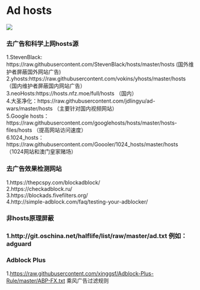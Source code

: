<h1>Ad hosts</h1>

<img src="https://coverfiles.alphacoders.com/592/59226.jpg" />
<h3>去广告和科学上网hosts源</h3>
1.StevenBlack: https://raw.githubusercontent.com/StevenBlack/hosts/master/hosts  (国外维护者屏蔽国外网站广告)
<br/>
2.yhosts:https://raw.githubusercontent.com/vokins/yhosts/master/hosts  （国内维护者屏蔽国内网站广告）
<br/>
3.neoHosts:https://hosts.nfz.moe/full/hosts  （国内）
<br/>
4.大圣净化：https://raw.githubusercontent.com/jdlingyu/ad-wars/master/hosts  （主要针对国内视频网站）
<br/>
5.Google hosts：https://raw.githubusercontent.com/googlehosts/hosts/master/hosts-files/hosts  （提高网站访问速度）
<br/>
6.1024_hosts：https://raw.githubusercontent.com/Goooler/1024_hosts/master/hosts  （1024网站和澳门皇家赌场）
<br/>

<h3>去广告效果检测网站</h3>
1.https://thepcspy.com/blockadblock/
<br/>
2.https://checkadblock.ru/
<br/>
3.https://blockads.fivefilters.org/
<br/>
4.http://simple-adblock.com/faq/testing-your-adblocker/
<br/>


<h3>非hosts原理屏蔽<h3> 
1.http://git.oschina.net/halflife/list/raw/master/ad.txt     例如：adguard


### Adblock Plus
1.https://raw.githubusercontent.com/xinggsf/Adblock-Plus-Rule/master/ABP-FX.txt   乘风广告过滤规则
